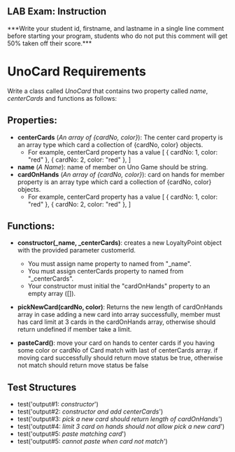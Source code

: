 ## LAB Exam: Instruction

\*\*\*Write your student id, firstname, and lastname in a single line comment before starting your program, students who do not put this comment will get 50% taken off their score.\*\*\*

# UnoCard Requirements

Write a class called _UnoCard_ that contains two property called _name_, _centerCards_ and functions as follows:

## Properties:

- **centerCards** (_An array of {cardNo, color}_): The center card property is an array type which card a collection of {cardNo, color} objects.
  - For example, centerCard property has a value [
    { cardNo: 1, color: "red" },
    { cardNo: 2, color: "red" },
  ]
- **name** (_A Name_): name of member on Uno Game should be string.
- **cardOnHands** (_An array of {cardNo, color}_): card on hands for member property is an array type which card a collection of {cardNo, color} objects.
  - For example, centerCard property has a value [
    { cardNo: 1, color: "red" },
    { cardNo: 2, color: "red" },
  ]

## Functions:

- **constructor(_name, _centerCards)**: creates a new LoyaltyPoint object with the provided parameter customerId.
  - You must assign name property to named from "_name".
  - You must assign centerCards property to named from "_centerCards".
  - Your constructor must initial the "cardOnHands" property to an empty array ([]).


- **pickNewCard(cardNo, color)**: Returns the new length of cardOnHands array in case adding a new card into array successfully,  member must has card limit at 3 cards in the cardOnHands array, otherwise should return undefined if member take a limit.

- **pasteCard()**: move your card on hands to center cards if you having some color or cardNo of Card match with last of centerCards array. if moving card successfully should return move status be true, otherwise not match should return move status be false



## Test Structures

- test('output#1: _constructor_')
- test('output#2: _constructor and add centerCards_')
- test('output#3: _pick a new card should return length of cardOnHands_')
- test('output#4: _limit 3 card on hands should not allow pick a new card_')
- test('output#5: _paste matching card_')
- test('output#5: _cannot paste when card not match_')